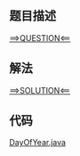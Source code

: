 ## 题目描述

[==>QUESTION<==](https://leetcode-cn.com/problems/day-of-the-year/)

## 解法

[==>SOLUTION<==](https://leetcode-cn.com/problems/day-of-the-year/solution/yi-nian-zhong-de-di-ji-tian-by-leetcode-2i0gr/)

## 代码

[DayOfYear.java](https://github.com/Marshal7cc/leetcode-java/blob/master/src/unclassified/DayOfYear.java)

